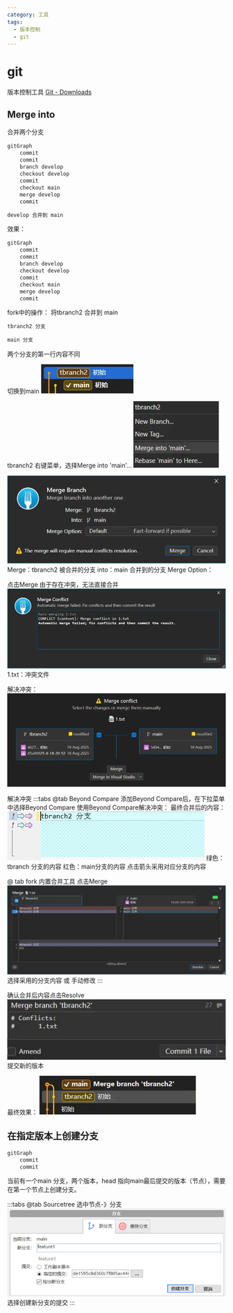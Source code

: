 ```yaml
---
category: 工具
tags:
  - 版本控制
  - git
---
```

# git
版本控制工具
[Git - Downloads](https://git-scm.com/downloads)


## Merge into
合并两个分支
``` 
gitGraph
	commit
	commit
	branch develop
	checkout develop
	commit
	checkout main
	merge develop
	commit
```
	develop 合并到 main
效果：
``` mermaid
gitGraph
	commit
	commit
	branch develop
	checkout develop
	commit
	checkout main
	merge develop
	commit
```

fork中的操作：
将tbranch2 合并到 main
``` txt title="tbranch2"
tbranch2 分支
```

``` txt title="main"
main 分支
```

两个分支的第一行内容不同

切换到main
![](./attachments/git.webp)

tbranch2 右键菜单，选择Merge into 'main'...
![](./attachments/git-1.webp)

![|523x211](./attachments/git-2.webp)
	Merge：tbranch2 被合并的分支
	into：main 合并到的分支
	Merge Option：

点击Merge
由于存在冲突，无法直接合并
![|529x193](./attachments/git-3.webp)
	1.txt：冲突文件

解决冲突：
![|584x249](./attachments/git-4.webp)


解决冲突
:::tabs
@tab Beyond Compare
添加Beyond Compare后，在下拉菜单中选择Beyond Compare
使用Beyond Compare解决冲突：
最终合并后的内容：
![](./attachments/git-5.webp)
	绿色：tbranch 分支的内容
	红色：main分支的内容
	点击箭头采用对应分支的内容

@ tab fork 内置合并工具
点击Merge
![](./attachments/git-6.webp)
选择采用的分支内容 或 手动修改
:::

确认合并后内容点击Resolve
![](./attachments/git-7.webp)
	提交新的版本

最终效果：
![](./attachments/git-8.webp)



## 在指定版本上创建分支
``` mermaid
gitGraph
	commit 
	commit
```
当前有一个main 分支，两个版本，head 指向main最后提交的版本（节点），需要在第一个节点上创建分支。

:::tabs
@tab Sourcetree
选中节点-》分支
![|422x170](./attachments/git-9.webp)
	选择创建新分支的提交
:::

